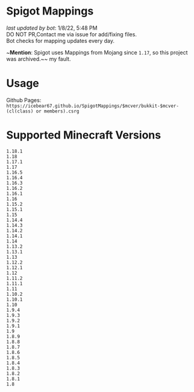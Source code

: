 # Spigot Mappings
*last updated by bot*: 1/8/22, 5:48 PM  
DO NOT PR,Contact me via issue for add/fixing files.  
Bot checks for mapping updates every day.  

~**Mention**: Spigot uses Mappings from Mojang since `1.17`, so this project was archived.~~ my fault.

# Usage
Github Pages: `https://icebear67.github.io/SpigotMappings/$mcver/bukkit-$mcver-(cl(class) or members).csrg`  

# Supported Minecraft Versions
```
1.18.1  
1.18  
1.17.1  
1.17  
1.16.5  
1.16.4  
1.16.3  
1.16.2  
1.16.1  
1.16  
1.15.2  
1.15.1  
1.15  
1.14.4  
1.14.3  
1.14.2  
1.14.1  
1.14  
1.13.2  
1.13.1  
1.13  
1.12.2  
1.12.1  
1.12  
1.11.2  
1.11.1  
1.11  
1.10.2  
1.10.1  
1.10  
1.9.4  
1.9.3  
1.9.2  
1.9.1  
1.9  
1.8.9  
1.8.8  
1.8.7  
1.8.6  
1.8.5  
1.8.4  
1.8.3  
1.8.2  
1.8.1  
1.8  

```

